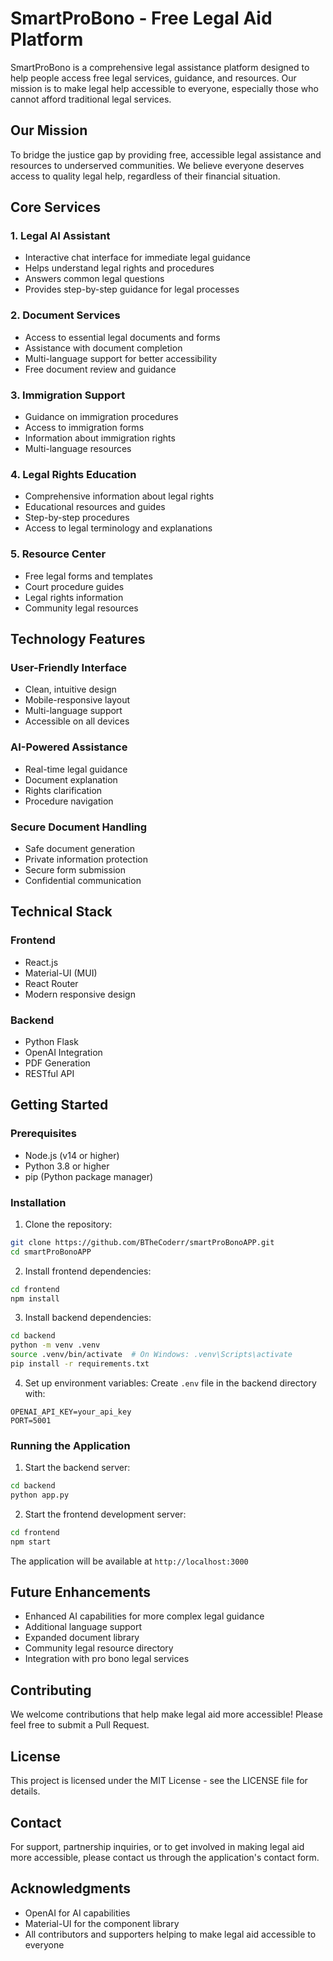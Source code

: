 # SmartProBono - Free Legal Aid Platform

SmartProBono is a comprehensive legal assistance platform designed to help people access free legal services, guidance, and resources. Our mission is to make legal help accessible to everyone, especially those who cannot afford traditional legal services.

## Our Mission
To bridge the justice gap by providing free, accessible legal assistance and resources to underserved communities. We believe everyone deserves access to quality legal help, regardless of their financial situation.

## Core Services

### 1. Legal AI Assistant
- Interactive chat interface for immediate legal guidance
- Helps understand legal rights and procedures
- Answers common legal questions
- Provides step-by-step guidance for legal processes

### 2. Document Services
- Access to essential legal documents and forms
- Assistance with document completion
- Multi-language support for better accessibility
- Free document review and guidance

### 3. Immigration Support
- Guidance on immigration procedures
- Access to immigration forms
- Information about immigration rights
- Multi-language resources

### 4. Legal Rights Education
- Comprehensive information about legal rights
- Educational resources and guides
- Step-by-step procedures
- Access to legal terminology and explanations

### 5. Resource Center
- Free legal forms and templates
- Court procedure guides
- Legal rights information
- Community legal resources

## Technology Features

### User-Friendly Interface
- Clean, intuitive design
- Mobile-responsive layout
- Multi-language support
- Accessible on all devices

### AI-Powered Assistance
- Real-time legal guidance
- Document explanation
- Rights clarification
- Procedure navigation

### Secure Document Handling
- Safe document generation
- Private information protection
- Secure form submission
- Confidential communication

## Technical Stack

### Frontend
- React.js
- Material-UI (MUI)
- React Router
- Modern responsive design

### Backend
- Python Flask
- OpenAI Integration
- PDF Generation
- RESTful API

## Getting Started

### Prerequisites
- Node.js (v14 or higher)
- Python 3.8 or higher
- pip (Python package manager)

### Installation

1. Clone the repository:
```bash
git clone https://github.com/BTheCoderr/smartProBonoAPP.git
cd smartProBonoAPP
```

2. Install frontend dependencies:
```bash
cd frontend
npm install
```

3. Install backend dependencies:
```bash
cd backend
python -m venv .venv
source .venv/bin/activate  # On Windows: .venv\Scripts\activate
pip install -r requirements.txt
```

4. Set up environment variables:
Create `.env` file in the backend directory with:
```
OPENAI_API_KEY=your_api_key
PORT=5001
```

### Running the Application

1. Start the backend server:
```bash
cd backend
python app.py
```

2. Start the frontend development server:
```bash
cd frontend
npm start
```

The application will be available at `http://localhost:3000`

## Future Enhancements
- Enhanced AI capabilities for more complex legal guidance
- Additional language support
- Expanded document library
- Community legal resource directory
- Integration with pro bono legal services

## Contributing
We welcome contributions that help make legal aid more accessible! Please feel free to submit a Pull Request.

## License
This project is licensed under the MIT License - see the LICENSE file for details.

## Contact
For support, partnership inquiries, or to get involved in making legal aid more accessible, please contact us through the application's contact form.

## Acknowledgments
- OpenAI for AI capabilities
- Material-UI for the component library
- All contributors and supporters helping to make legal aid accessible to everyone
